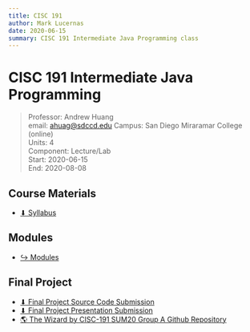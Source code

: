 ```yaml
---
title: CISC 191
author: Mark Lucernas
date: 2020-06-15
summary: CISC 191 Intermediate Java Programming class
---
```


# CISC 191 Intermediate Java Programming
> Professor: Andrew Huang<br>
> email: ahuag@sdccd.edu
> Campus: San Diego Miraramar College (online)<br>
> Units: 4<br>
> Component: Lecture/Lab<br>
> Start: 2020-06-15<br>
> End: 2020-08-08<br>


## Course Materials

- [⬇ Syllabus](file:../../../files/summer-2020/CISC-191/syllabus.pdf)


## Modules

- [↪ Modules](modules/index)


## Final Project

- [⬇ Final Project Source Code Submission](file:../../../files/summer-2020/CISC-191/final-project/CISC191-SUM20-A-master.zip)
- [⬇ Final Project Presentation Submission](file:../../../files/summer-2020/CISC-191/final-project/FinalSubmissionGroupA_2.pdf)
- [🌎 The Wizard by CISC-191 SUM20 Group A Github Repository](https://github.com/MiramarCISC/CISC191-SUM20-A)

